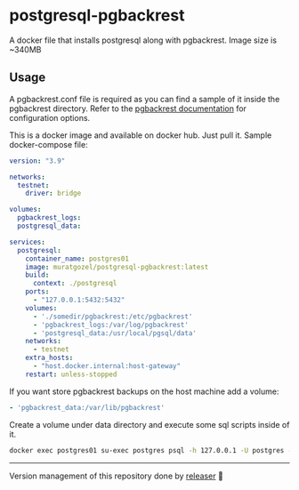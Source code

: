 # postgresql-pgbackrest
A docker file that installs postgresql along with pgbackrest. Image size is ~340MB

## Usage
A pgbackrest.conf file is required as you can find a sample of it inside the pgbackrest directory. Refer to the [pgbackrest documentation](https://pgbackrest.org/configuration.html) for configuration options.

This is a docker image and available on docker hub. Just pull it. Sample docker-compose file:
```yaml
version: "3.9"

networks:
  testnet:
    driver: bridge

volumes:
  pgbackrest_logs:
  postgresql_data:

services:
  postgresql:
    container_name: postgres01
    image: muratgozel/postgresql-pgbackrest:latest
    build:
      context: ./postgresql
    ports:
      - "127.0.0.1:5432:5432"
    volumes:
      - './somedir/pgbackrest:/etc/pgbackrest'
      - 'pgbackrest_logs:/var/log/pgbackrest'
      - 'postgresql_data:/usr/local/pgsql/data'
    networks:
      - testnet
    extra_hosts:
      - "host.docker.internal:host-gateway"
    restart: unless-stopped
```
If you want store pgbackrest backups on the host machine add a volume:
```yml
- 'pgbackrest_data:/var/lib/pgbackrest'
```

Create a volume under data directory and execute some sql scripts inside of it.
```sh
docker exec postgres01 su-exec postgres psql -h 127.0.0.1 -U postgres -d [DBNAME] -f /data/schema.sql
```

---

Version management of this repository done by [releaser](https://github.com/muratgozel/node-releaser) 🚀
